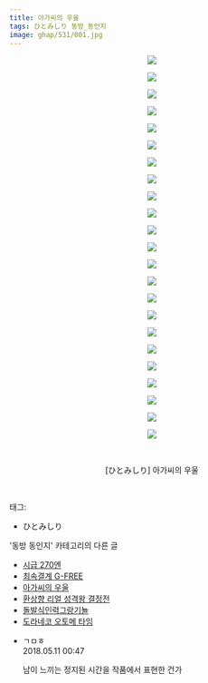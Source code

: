 ```yaml
---
title: 아가씨의 우울
tags: ひとみしり 동방_동인지
image: ghap/531/001.jpg
---
```

<div class="article">
<p style="text-align: center; clear: none; float: none;"><img src="{{ site.nasurl }}/ghap/531/001.jpg"/></p>
<p style="text-align: center; clear: none; float: none;"><img src="{{ site.nasurl }}/ghap/531/002.jpg"/></p>
<p style="text-align: center; clear: none; float: none;"><img src="{{ site.nasurl }}/ghap/531/003.jpg"/></p>
<p style="text-align: center; clear: none; float: none;"><img src="{{ site.nasurl }}/ghap/531/004.jpg"/></p>
<p style="text-align: center; clear: none; float: none;"><img src="{{ site.nasurl }}/ghap/531/005.jpg"/></p>
<p style="text-align: center; clear: none; float: none;"><img src="{{ site.nasurl }}/ghap/531/006.jpg"/></p>
<p style="text-align: center; clear: none; float: none;"><img src="{{ site.nasurl }}/ghap/531/007.jpg"/></p>
<p style="text-align: center; clear: none; float: none;"><img src="{{ site.nasurl }}/ghap/531/008.jpg"/></p>
<p style="text-align: center; clear: none; float: none;"><img src="{{ site.nasurl }}/ghap/531/009.jpg"/></p>
<p style="text-align: center; clear: none; float: none;"><img src="{{ site.nasurl }}/ghap/531/010.jpg"/></p>
<p style="text-align: center; clear: none; float: none;"><img src="{{ site.nasurl }}/ghap/531/011.jpg"/></p>
<p style="text-align: center; clear: none; float: none;"><img src="{{ site.nasurl }}/ghap/531/012.jpg"/></p>
<p style="text-align: center; clear: none; float: none;"><img src="{{ site.nasurl }}/ghap/531/013.jpg"/></p>
<p style="text-align: center; clear: none; float: none;"><img src="{{ site.nasurl }}/ghap/531/014.jpg"/></p>
<p style="text-align: center; clear: none; float: none;"><img src="{{ site.nasurl }}/ghap/531/015.jpg"/></p>
<p style="text-align: center; clear: none; float: none;"><img src="{{ site.nasurl }}/ghap/531/016.jpg"/></p>
<p style="text-align: center; clear: none; float: none;"><img src="{{ site.nasurl }}/ghap/531/017.jpg"/></p>
<p style="text-align: center; clear: none; float: none;"><img src="{{ site.nasurl }}/ghap/531/018.jpg"/></p>
<p style="text-align: center; clear: none; float: none;"><img src="{{ site.nasurl }}/ghap/531/019.jpg"/></p>
<p style="text-align: center; clear: none; float: none;"><img src="{{ site.nasurl }}/ghap/531/020.jpg"/></p>
<p style="text-align: center; clear: none; float: none;"><img src="{{ site.nasurl }}/ghap/531/021.jpg"/></p>
<p style="text-align: center; clear: none; float: none;"><img src="{{ site.nasurl }}/ghap/531/022.jpg"/></p>
<p style="text-align: center; clear: none; float: none;"><img src="{{ site.nasurl }}/ghap/531/023.jpg"/></p>
<p style="text-align: center; clear: none; float: none;"><br/></p>
<p style="text-align: center; clear: none; float: none;">[ひとみしり] 아가씨의 우울</p>
<p><br/></p>
</div><div class="tagTrail">
<p>태그: </p>
<ul>
<li>ひとみしり</li>
</ul>
</div><div class="another">
<p>'동방 동인지' 카테고리의 다른 글</p>
<ul>
<li><a href="/2016-06-24-ghap_534">시급 270엔</a></li>
<li><a href="/2016-06-24-ghap_533">최속결계 G-FREE</a></li>
<li><a href="/2016-06-24-ghap_531">아가씨의 우울</a></li>
<li><a href="/2016-06-24-ghap_530">환상향 리얼 성격왕 결정전</a></li>
<li><a href="/2016-06-24-ghap_529">돌발식인력그랑기뇰</a></li>
<li><a href="/2016-06-24-ghap_528">도라네코 오토메 타임</a></li>
</ul>
</div><div class="cb_module cb_fluid">
<div class="cb_wrt cb_profile">
<div class="comment">
<ul>
<li class="cb_thumb_off" id="comment15253847">
<div class="cb_comment_area">
<div class="cb_info_area">
<div class="cb_section">
<span class="cb_nick_name">ㄱㅁㅎ</span>
</div>
<div class="cb_section">
<span class="cb_date">2018.05.11 00:47 </span>
</div>
</div>
<div class="cb_dsc_comment">
<p class="cb_dsc">
											남이 느끼는 정지된 시간을 작품에서 표현한 건가
										</p>
</div>
</div></li>
</ul>
</div>
</div><!-- commentList close -->
</div>